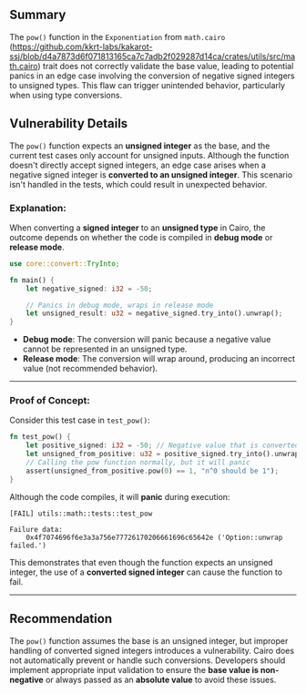 ## **Summary**  

The `pow()` function in the `Exponentiation` from `math.cairo` (https://github.com/kkrt-labs/kakarot-ssj/blob/d4a7873d6f071813165ca7c7adb2f029287d14ca/crates/utils/src/math.cairo) trait does not correctly validate the base value, leading to potential panics in an edge case involving the conversion of negative signed integers to unsigned types. This flaw can trigger unintended behavior, particularly when using type conversions.

## **Vulnerability Details**  

The `pow()` function expects an **unsigned integer** as the base, and the current test cases only account for unsigned inputs. Although the function doesn't directly accept signed integers, an edge case arises when a negative signed integer is **converted to an unsigned integer**. This scenario isn't handled in the tests, which could result in unexpected behavior.

### **Explanation:**

When converting a **signed integer** to an **unsigned type** in Cairo, the outcome depends on whether the code is compiled in **debug mode** or **release mode**.

```rust
use core::convert::TryInto;

fn main() {
    let negative_signed: i32 = -50;

    // Panics in debug mode, wraps in release mode
    let unsigned_result: u32 = negative_signed.try_into().unwrap();
}
```

- **Debug mode**: The conversion will panic because a negative value cannot be represented in an unsigned type.  
- **Release mode**: The conversion will wrap around, producing an incorrect value (not recommended behavior).  

---

### **Proof of Concept:**

Consider this test case in `test_pow()`:

```rust
fn test_pow() {
    let positive_signed: i32 = -50; // Negative value that is converted to unsigned
    let unsigned_from_positive: u32 = positive_signed.try_into().unwrap();
    // Calling the pow function normally, but it will panic
    assert(unsigned_from_positive.pow(0) == 1, "n^0 should be 1");
}
```

Although the code compiles, it will **panic** during execution:

```
[FAIL] utils::math::tests::test_pow

Failure data:
    0x4f7074696f6e3a3a756e77726170206661696c65642e ('Option::unwrap failed.')
```

This demonstrates that even though the function expects an unsigned integer, the use of a **converted signed integer** can cause the function to fail.

---

## **Recommendation**  

The `pow()` function assumes the base is an unsigned integer, but improper handling of converted signed integers introduces a vulnerability. Cairo does not automatically prevent or handle such conversions. Developers should implement appropriate input validation to ensure the **base value is non-negative** or always passed as an **absolute value** to avoid these issues.